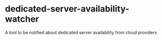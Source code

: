 # dedicated-server-availability-watcher
A tool to be notified about dedicated server availability from cloud providers 
